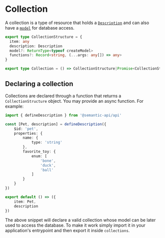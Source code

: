 # Collection

A collection is a type of resource that holds a [`Description`]() and can also have a [`model`]() for database access.

```ts
export type CollectionStructure = {
  item: any
  description: Description
  model?: ReturnType<typeof createModel>
  functions?: Record<string, (...args: any[]) => any>
}

export type Collection = () => CollectionStructure|Promise<CollectionStructure>
```

## Declaring a collection

Collections are declared through a function that returns a `CollectionStructure` object. You may provide an async function. For example:

```ts
import { defineDescription } from '@semantic-api/api'

const [Pet, description] = defineDescription({
    $id: 'pet',
    properties: {
        name: {
            type: 'string'
        },
        favorite_toy: {
            enum: [
                'bone',
                'duck',
                'ball'
            ]
        }
    }
})

export default () => ({
    item: Pet,
    description
})
```

The above snippet will declare a valid collection whose model can be later used to access the database. To make it work simply import it in your application's entrypoint and then export it inside `collections`.
